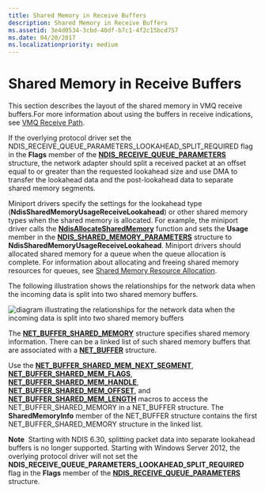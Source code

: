 ```yaml
---
title: Shared Memory in Receive Buffers
description: Shared Memory in Receive Buffers
ms.assetid: 3e4d0534-3cbd-40df-b7c1-4f2c15bcd757
ms.date: 04/20/2017
ms.localizationpriority: medium
---
```


# Shared Memory in Receive Buffers





This section describes the layout of the shared memory in VMQ receive buffers.For more information about using the buffers in receive indications, see [VMQ Receive Path](vmq-receive-path.md).

If the overlying protocol driver set the NDIS\_RECEIVE\_QUEUE\_PARAMETERS\_LOOKAHEAD\_SPLIT\_REQUIRED flag in the **Flags** member of the [**NDIS\_RECEIVE\_QUEUE\_PARAMETERS**](https://docs.microsoft.com/windows-hardware/drivers/ddi/content/ntddndis/ns-ntddndis-_ndis_receive_queue_parameters) structure, the network adapter should split a received packet at an offset equal to or greater than the requested lookahead size and use DMA to transfer the lookahead data and the post-lookahead data to separate shared memory segments.

Miniport drivers specify the settings for the lookahead type (**NdisSharedMemoryUsageReceiveLookahead**) or other shared memory types when the shared memory is allocated. For example, the miniport driver calls the [**NdisAllocateSharedMemory**](https://docs.microsoft.com/windows-hardware/drivers/ddi/content/ndis/nf-ndis-ndisallocatesharedmemory) function and sets the **Usage** member in the [**NDIS\_SHARED\_MEMORY\_PARAMETERS**](https://docs.microsoft.com/windows-hardware/drivers/ddi/content/ndis/ns-ndis-_ndis_shared_memory_parameters) structure to **NdisSharedMemoryUsageReceiveLookahead**. Miniport drivers should allocated shared memory for a queue when the queue allocation is complete. For information about allocating and freeing shared memory resources for queues, see [Shared Memory Resource Allocation](shared-memory-resource-allocation.md).

The following illustration shows the relationships for the network data when the incoming data is split into two shared memory buffers.

![diagram illustrating the relationships for the network data when the incoming data is split into two shared memory buffers](images/vmqpacket.png)

The [**NET\_BUFFER\_SHARED\_MEMORY**](https://docs.microsoft.com/windows-hardware/drivers/ddi/content/ndis/ns-ndis-_net_buffer_shared_memory) structure specifies shared memory information. There can be a linked list of such shared memory buffers that are associated with a [**NET\_BUFFER**](https://docs.microsoft.com/windows-hardware/drivers/ddi/content/ndis/ns-ndis-_net_buffer) structure.

Use the [**NET\_BUFFER\_SHARED\_MEM\_NEXT\_SEGMENT**](https://docs.microsoft.com/windows-hardware/drivers/network/net-buffer-shared-mem-next-segment), [**NET\_BUFFER\_SHARED\_MEM\_FLAGS**](https://docs.microsoft.com/windows-hardware/drivers/network/net-buffer-shared-mem-flags), [**NET\_BUFFER\_SHARED\_MEM\_HANDLE**](https://docs.microsoft.com/windows-hardware/drivers/network/net-buffer-shared-mem-handle), [**NET\_BUFFER\_SHARED\_MEM\_OFFSET**](https://docs.microsoft.com/windows-hardware/drivers/network/net-buffer-shared-mem-offset), and [**NET\_BUFFER\_SHARED\_MEM\_LENGTH**](https://docs.microsoft.com/windows-hardware/drivers/network/net-buffer-shared-mem-length) macros to access the NET\_BUFFER\_SHARED\_MEMORY in a NET\_BUFFER structure. The **SharedMemoryInfo** member of the NET\_BUFFER structure contains the first NET\_BUFFER\_SHARED\_MEMORY structure in the linked list.

**Note**  Starting with NDIS 6.30, splitting packet data into separate lookahead buffers is no longer supported. Starting with Windows Server 2012, the overlying protocol driver will not set the **NDIS\_RECEIVE\_QUEUE\_PARAMETERS\_LOOKAHEAD\_SPLIT\_REQUIRED** flag in the **Flags** member of the [**NDIS\_RECEIVE\_QUEUE\_PARAMETERS**](https://docs.microsoft.com/windows-hardware/drivers/ddi/content/ntddndis/ns-ntddndis-_ndis_receive_queue_parameters) structure.

 

 

 





